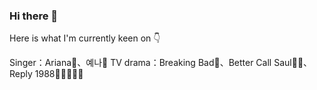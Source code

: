 ### Hi there 👋

Here is what I'm currently keen on 👇

Singer：Ariana🎵、예나🥥
TV drama：Breaking Bad🧊、Better Call Saul👨‍⚖️、Reply 1988🧒🧒👧🧒🧒



